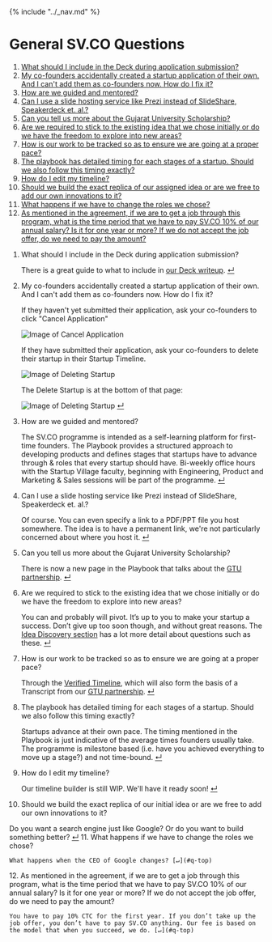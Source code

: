 {% include "../_nav.md" %}

<cite id="q-top"></cite>
# General SV.CO Questions

1. [What should I include in the Deck during application submission?](#q1-1)
2. [My co-founders accidentally created a startup application of their own. And I can't add them as co-founders now. How do I fix it?](#q1-2)
3. [How are we guided and mentored?](#q1-3)
4. [Can I use a slide hosting service like Prezi instead of SlideShare, Speakerdeck et. al.?](#q1-4)
5. [Can you tell us more about the Gujarat University Scholarship?](#q1-5)
6. [Are we required to stick to the existing idea that we chose initially or do we have the freedom to explore into new areas?](#q1-6)
7. [How is our work to be tracked so as to ensure we are going at a proper pace?](#q1-7)
8. [The playbook has detailed timing for each stages of a startup. Should we also follow this timing exactly?](#q1-8)
9. [How do I edit my timeline?](#q1-9)
10. [Should we build the exact replica of our assigned idea or are we free to add our own innovations to it?](#q1-10)
11. [What happens if we have to change the roles we chose?](#q1-11)
12. [As mentioned in the agreement, if we are to get a job through this program, what is the time period that we have to pay SV.CO 10% of our annual salary? Is it for one year or more? If we do not accept the job offer, do we need to pay the amount?](#q1-12)

<cite id="q1-1"><cite>
1. What should I include in the Deck during application submission?

   There is a great guide to what to include in [our Deck writeup](stages/5.1.1-deck.md). [↵](#q-top)
<cite id="q1-2"></cite>   
2. My co-founders accidentally created a startup application of their own. And I can't add them as co-founders now. How do I fix it?

   If they haven't yet submitted their application, ask your co-founders to click "Cancel Application" 
   
   ![Image of Cancel Application](../images/faq-delete0.png)
   
   If they have submitted their application, ask your co-founders to delete their startup in their Startup Timeline.
   
   ![Image of Deleting Startup](../images/faq-delete1.png)
   
   The Delete Startup is at the bottom of that page:
   
   ![Image of Deleting Startup](../images/faq-delete2.png) [↵](#q-top)
<cite id="q1-3"></cite>
3. How are we guided and mentored?

   The SV.CO programme is intended as a self-learning platform for first-time founders. The Playbook provides a structured approach to developing products and defines stages that startups have to advance through & roles that every startup should have. Bi-weekly office hours with the Startup Village faculty, beginning with Engineering, Product and Marketing & Sales sessions will be part of the programme. [↵](#q-top)
<cite id="q1-4"></cite>
4. Can I use a slide hosting service like Prezi instead of SlideShare, Speakerdeck et. al.?

   Of course. You can even specify a link to a PDF/PPT file you host somewhere. The idea is to have a permanent link, we're not particularly concerned about where you host it. [↵](#q-top)
<cite id="q1-5"></cite>
5. Can you tell us more about the Gujarat University Scholarship?

   There is now a new page in the Playbook that talks about the [GTU partnership](1-partnership.md). [↵](#q-top)
<cite id="q1-6"></cite>
6. Are we required to stick to the existing idea that we chose initially or do we have the freedom to explore into new areas?

   You can and probably will pivot. It’s up to you to make your startup a success. Don’t give up too soon though, and without great reasons. The [Idea Discovery section](stages/5.1-idea-discovery.md) has a lot more detail about questions such as these. [↵](#q-top)
<cite id="q1-7"></cite>
7. How is our work to be tracked so as to ensure we are going at a proper pace?

   Through the [Verified Timeline](3-verified-timelines.md), which will also form the basis of a Transcript from our [GTU partnership](1-partnership.md). [↵](#q-top)
<cite id="q1-8"></cite>
8. The playbook has detailed timing for each stages of a startup. Should we also follow this timing exactly?

   Startups advance at their own pace. The timing mentioned in the Playbook is just indicative of the average times founders usually take. The programme is milestone based (i.e. have you achieved everything to move up a stage?) and not time-bound. [↵](#q-top)
<cite id="q1-9"></cite>   
9. How do I edit my timeline?

   Our timeline builder is still WIP. We'll have it ready soon! [↵](#q-top)
<cite id="q1-10"></cite>   
10. Should we build the exact replica of our initial idea or are we free to add our own innovations to it?

   Do you want a search engine just like Google? Or do you want to build something better? [↵](#q-top)
<cite id="q1-11"></cite>
11. What happens if we have to change the roles we chose?

    What happens when the CEO of Google changes? [↵](#q-top)
<cite id="q1-12"></cite>
12. As mentioned in the agreement, if we are to get a job through this program, what is the time period that we have to pay SV.CO 10% of our annual salary? Is it for one year or more? If we do not accept the job offer, do we need to pay the amount?

    You have to pay 10% CTC for the first year. If you don’t take up the job offer, you don’t have to pay SV.CO anything. Our fee is based on the model that when you succeed, we do. [↵](#q-top)
